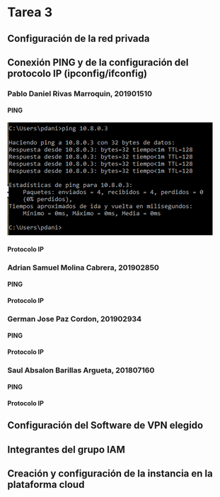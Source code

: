 # Tarea 3

## Configuración de la red privada

## Conexión PING y de la configuración del protocolo IP (ipconfig/ifconfig)
### Pablo Daniel Rivas Marroquin, 201901510
#### PING
![201901510](ImagenesGit/ping201901510.png "PING")
#### Protocolo IP
### Adrian Samuel Molina Cabrera, 201902850
#### PING
#### Protocolo IP
### German Jose Paz Cordon, 201902934
#### PING
#### Protocolo IP
### Saul Absalon Barillas Argueta, 201807160
#### PING
#### Protocolo IP

## Configuración del Software de VPN elegido

## Integrantes del grupo IAM

## Creación y configuración de la instancia en la plataforma cloud

